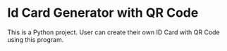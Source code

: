 # Id Card Generator with QR Code
 This is a Python project. User can create their own ID Card with QR Code using this program.
